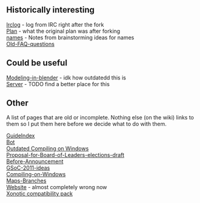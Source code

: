 Historically interesting
------------------------

[Irclog](Irclog) - log from IRC right after the fork  
[Plan](Plan) - what the original plan was after forking  
[names](names) - Notes from brainstorming ideas for names  
[Old-FAQ-questions](Old-FAQ-questions)

Could be useful
---------------

[Modeling-in-blender](Modeling-in-blender) - idk how outdatedd this is  
[Server](Server) - TODO find a better place for this  

Other
-----

A list of pages that are old or incomplete. Nothing else (on the wiki) links to them so I put them here before we decide what to do with them.

[GuideIndex](GuideIndex)  
[Bot](Bot)  
[Outdated Compiling on Windows](Outdated-Compiling-on-Windows)  
[Proposal-for-Board-of-Leaders-elections-draft](Proposal-for-Board-of-Leaders-elections-draft)  
[Before-Announcement](Before-Announcement)  
[GSoC-2011-ideas](GSoC-2011-ideas)  
[Compiling-on-Windows](Compiling-on-Windows)  
[Maps-Branches](Maps-Branches)  
[Website](Website) - almost completely wrong now  
[Xonotic compatibility pack](Xonotic-compatibility-pack)  
